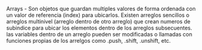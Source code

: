 Arrays - Son objetos que guardan multiples valores de forma ordenada con un valor de referencia (index) para ubicarlos.
Existen arreglos sencillos o arreglos multinivel (arreglo dentro de otro arreglo) que crean numeros de subindice para ubicar los elementos dentro de los arreglos subsecuentes.
las variables dentro de un arreglo pueden ser modificadas o llamadas con funciones propias de los arrelgos como .push, .shift, .unshift, etc.
